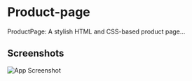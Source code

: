 # Product-page
ProductPage: A stylish HTML and CSS-based product page...


## Screenshots

![App Screenshot](final-screenshot-9.gif)
